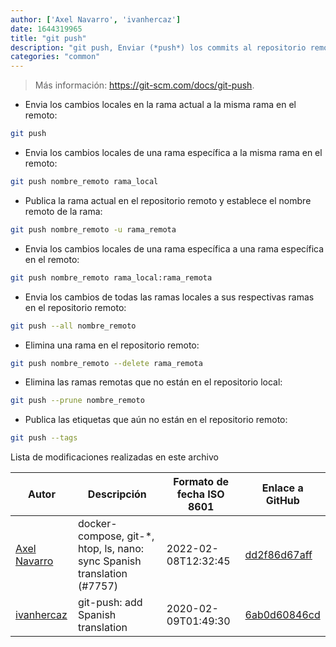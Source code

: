 ```yaml
---
author: ['Axel Navarro', 'ivanhercaz']
date: 1644319965
title: "git push"
description: "git push, Enviar (*push*) los commits al repositorio remoto."
categories: "common"
---
```

> Más información: <https://git-scm.com/docs/git-push>.

- Envia los cambios locales en la rama actual a la misma rama en el remoto:

```bash
git push
```

- Envia los cambios locales de una rama específica a la misma rama en el remoto:

```bash
git push nombre_remoto rama_local
```

- Publica la rama actual en el repositorio remoto y establece el nombre remoto de la rama:

```bash
git push nombre_remoto -u rama_remota
```

- Envia los cambios locales de una rama específica a una rama específica en el remoto:

```bash
git push nombre_remoto rama_local:rama_remota
```

- Envia los cambios de todas las ramas locales a sus respectivas ramas en el repositorio remoto:

```bash
git push --all nombre_remoto
```

- Elimina una rama en el repositorio remoto:

```bash
git push nombre_remoto --delete rama_remota
```

- Elimina las ramas remotas que no están en el repositorio local:

```bash
git push --prune nombre_remoto
```

- Publica las etiquetas que aún no están en el repositorio remoto:

```bash
git push --tags
```
Lista de modificaciones realizadas en este archivo


Autor | Descripción | Formato de fecha ISO 8601 | Enlace a GitHub
------|-----|-----|-----
[Axel Navarro](mailto:navarroaxel@gmail.com) | docker-compose, git-*, htop, ls, nano: sync Spanish translation (#7757) | 2022-02-08T12:32:45 | [dd2f86d67aff](https://github.com/tldr-pages/tldr/commit/dd2f86d67affe0c3dfec94bddda03a713aad9974)
[ivanhercaz](mailto:ivan@ivanhercaz.com) | git-push: add Spanish translation | 2020-02-09T01:49:30 | [6ab0d60846cd](https://github.com/tldr-pages/tldr/commit/6ab0d60846cddceee2e9fdca77504d056cc11612)

